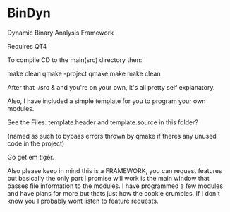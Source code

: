 # BinDyn
Dynamic Binary Analysis Framework

Requires QT4

To compile CD to the main(src) directory then:

make clean
qmake -project
qmake
make
make clean

After that ./src & and you're on your own, it's all pretty self explanatory.

Also, I have included a simple template for you to program your own modules.

See the Files: template.header and template.source in this folder?

(named as such to bypass errors thrown by qmake if theres any unused code in the project) 

Go get em tiger. 


Also please keep in mind this is a FRAMEWORK, 
you can request features but basically the only
 part I promise will work is the main window that
 passes file information to the modules. I have programmed a few modules and
have plans for more but thats just how the cookie crumbles. If I don't know you I 
probably wont listen to feature requests.